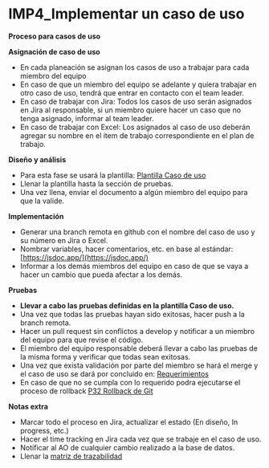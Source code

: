 # IMP4_Implementar un caso de uso

**Proceso para casos de uso**

**Asignación de caso de uso**

- En cada planeación se asignan los casos de uso a trabajar para cada miembro del equipo
- En caso de que un miembro del equipo se adelante y quiera trabajar en otro caso de uso, tendrá que entrar en contacto con el team leader.
- En caso de trabajar con Jira: Todos los casos de uso serán asignados en Jira al responsable, si un miembro quiere hacer un caso que no tenga asignado, informar al team leader.
- En caso de trabajar con Excel: Los asignados al caso de uso deberán agregar su nombre en el item de trabajo correspondiente en el plan de trabajo.

**Diseño y análisis**

- Para esta fase se usará la plantilla: [Plantilla Caso de uso](https://docs.google.com/document/d/1oGmXnyKv7paqNbtzmYlohwevpQBuphJ19f7QtLzqyko/edit)
- Llenar la plantilla hasta la sección de pruebas.
- Una vez llena, enviar el documento a algún miembro del equipo para que la valide.

**Implementación**

- Generar una branch remota en github con el nombre del caso de uso y su número en Jira o Excel.
- Nombrar variables, hacer comentarios, etc. en base al estándar: [https://jsdoc.app/](https://jsdoc.app/)
- Informar a los demás miembros del equipo en caso de que se vaya a hacer un cambio que pueda afectar a los demás.

**Pruebas**

- **Llevar a cabo las pruebas definidas en la plantilla Caso de uso.**
- Una vez que todas las pruebas hayan sido exitosas, hacer push a la branch remota.
- Hacer un pull request sin conflictos a develop y notificar a un miembro del equipo para que revise el código.
- El miembro del equipo responsable deberá llevar a cabo las pruebas de la misma forma y verificar que todas sean exitosas.
- Una vez que exista validación por parte del miembro se hará el merge y el caso de uso se dará por concluido en: [Requerimientos](https://docs.google.com/spreadsheets/d/11b8R4eX2zTpGUFKEB9DdAY1GEvhSiYRjEp2GKOfoY9A/edit#gid=262762532)
- En caso de que no se cumpla con lo requerido podra ejecutarse el proceso de rollback [P32 Rollback de Git](P32%20Rollback%20de%20Git%202def9ed783854191833873f66c47a127.md)

**Notas extra**

- Marcar todo el proceso en Jira, actualizar el estado (En diseño, In progress, etc.)
- Hacer el time tracking en Jira cada vez que se trabaje en el caso de uso.
- Notificar al AO de cualquier cambio realizado a la base de datos.
- Llenar la [matriz de trazabilidad](https://docs.google.com/spreadsheets/d/11b8R4eX2zTpGUFKEB9DdAY1GEvhSiYRjEp2GKOfoY9A/edit#gid=262762532)